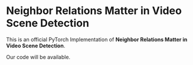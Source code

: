 # Neighbor Relations Matter in Video Scene Detection
This is an official PyTorch Implementation of **Neighbor Relations Matter in Video Scene Detection**.

Our code will be available.


